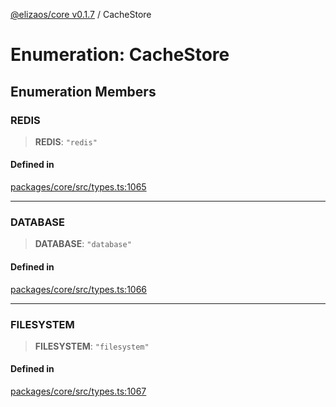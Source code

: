 [@elizaos/core v0.1.7](../index.md) / CacheStore

# Enumeration: CacheStore

## Enumeration Members

### REDIS

> **REDIS**: `"redis"`

#### Defined in

[packages/core/src/types.ts:1065](https://github.com/ai16z/eliza/blob/main/packages/core/src/types.ts#L1065)

---

### DATABASE

> **DATABASE**: `"database"`

#### Defined in

[packages/core/src/types.ts:1066](https://github.com/ai16z/eliza/blob/main/packages/core/src/types.ts#L1066)

---

### FILESYSTEM

> **FILESYSTEM**: `"filesystem"`

#### Defined in

[packages/core/src/types.ts:1067](https://github.com/ai16z/eliza/blob/main/packages/core/src/types.ts#L1067)
